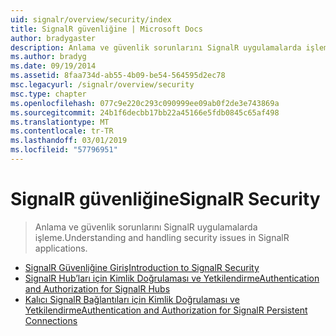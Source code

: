 ```yaml
---
uid: signalr/overview/security/index
title: SignalR güvenliğine | Microsoft Docs
author: bradygaster
description: Anlama ve güvenlik sorunlarını SignalR uygulamalarda işleme.
ms.author: bradyg
ms.date: 09/19/2014
ms.assetid: 8faa734d-ab55-4b09-be54-564595d2ec78
msc.legacyurl: /signalr/overview/security
msc.type: chapter
ms.openlocfilehash: 077c9e220c293c090999ee09ab0f2de3e743869a
ms.sourcegitcommit: 24b1f6decbb17bb22a45166e5fdb0845c65af498
ms.translationtype: MT
ms.contentlocale: tr-TR
ms.lasthandoff: 03/01/2019
ms.locfileid: "57796951"
---
```

<a name="signalr-security"></a><span data-ttu-id="14d10-103">SignalR güvenliğine</span><span class="sxs-lookup"><span data-stu-id="14d10-103">SignalR Security</span></span>
====================
> <span data-ttu-id="14d10-104">Anlama ve güvenlik sorunlarını SignalR uygulamalarda işleme.</span><span class="sxs-lookup"><span data-stu-id="14d10-104">Understanding and handling security issues in SignalR applications.</span></span>


- [<span data-ttu-id="14d10-105">SignalR Güvenliğine Giriş</span><span class="sxs-lookup"><span data-stu-id="14d10-105">Introduction to SignalR Security</span></span>](introduction-to-security.md)
- [<span data-ttu-id="14d10-106">SignalR Hub’ları için Kimlik Doğrulaması ve Yetkilendirme</span><span class="sxs-lookup"><span data-stu-id="14d10-106">Authentication and Authorization for SignalR Hubs</span></span>](hub-authorization.md)
- [<span data-ttu-id="14d10-107">Kalıcı SignalR Bağlantıları için Kimlik Doğrulaması ve Yetkilendirme</span><span class="sxs-lookup"><span data-stu-id="14d10-107">Authentication and Authorization for SignalR Persistent Connections</span></span>](persistent-connection-authorization.md)
